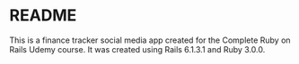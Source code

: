 # README

This is a finance tracker social media app created for the Complete Ruby on Rails Udemy course. It was created using Rails 6.1.3.1 and Ruby 3.0.0.
